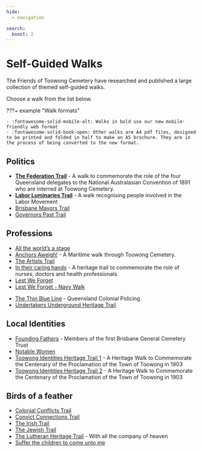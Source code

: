 ```yaml
---
hide:
  - navigation

search:
  boost: 2  
---
```


# Self-Guided Walks

The Friends of Toowong Cemetery have researched and published a large collection of themed self-guided walks. 

Choose a walk from the list below.

???+ example "Walk formats" 

    - :fontawesome-solid-mobile-alt: Walks in bold use our new mobile-friendly web format 
    - :fontawesome-solid-book-open: Other walks are A4 pdf files, designed to be printed and folded in half to make an A5 brochure. They are in the process of being converted to the new format.

<!-- 

![](../assets/self-guided-walk-brochures.jpg){ width="50%" } 

*<small>Self-guided walk brochures are available in the [Museum](../cemetery/museum.md)</small>*

??? Warning "To Do" 

    - Determine the best way to group these walks
    - Refine names and descriptions
    - Convert and test all walks 

-->


## Politics

- **[The Federation Trail][federation-trail]** - A walk to commemorate the role of the four Queensland delegates to the National Australasian Convention of 1891 who are interred at Toowong Cemetery.
- **[Labor Luminaries Trail][labor-luminaries]** - A walk recognising people involved in the Labor Movement 
- [Brisbane Mayors Trail][brisbane-mayors]
- [Governors Past Trail][governors-past]

## Professions

- [All the world’s a stage][actors]
- [Anchors Aweigh!][anchors-aweigh] - A Maritime walk through Toowong Cemetery.  
- [The Artists Trail][artists]
- [In their caring hands][nurses] - A heritage trail to commemorate the role of nurses, doctors and health professionals. 
- [Lest We Forget][lest-we-forget]
- [Lest We Forget - Navy Walk][lest-we-forget-navy]

<!-- - [Toowong Cemetery Rememberance Walk][rememberance-walk] - explore the lives of Queensland's volunteer troops and take a moment to reflect on the service and sacrifice for which the Anzac Legend is known. -->

- [The Thin Blue Line][thin-blue-line] - Queensland Colonial Policing.
- [Undertakers Underground Heritage Trail][undertakers-underground]


## Local Identities

- [Founding Fathers][founding-fathers] - Members of the first Brisbane General Cemetery Trust
- [Notable Women][notable-women]
- [Toowong Identities Heritage Trail 1][toowong-identities-a] - A Heritage Walk to Commemorate the Centenary of the Proclamation of the Town of Toowong in 1903
- [Toowong Identities Heritage Trail 2][toowong-identities-b] - A Heritage Walk to Commemorate the Centenary of the Proclamation of the Town of Toowong in 1903


## Birds of a feather 

- [Colonial Conflicts Trail][colonial-conflicts] 
- [Convict Connections Trail][convicts]
- [The Irish Trail][irish-trail] 
- [The Jewish Trail][jewish-trail]
- [The Lutheran Heritage Trail][lutheran-trail] - With all the company of heaven
- [Suffer the children to come unto me][children]

<!--

## Brisbane City Council walks

- [Brisbane City Council Trail 1][bcc-walk-1] - A tour of the southern corner portion of Toowong Cemetery.
- [Brisbane City Council Trail 2][bcc-walk-2]

-->

<!-- links to pages or pdfs -->

[undertakers-underground]: ../assets/guides/undertakers-underground.pdf
<!-- [undertakers-underground]: undertakers-underground.md -->
[nurses]: ../assets/guides/in-their-caring-hands.pdf
[lest-we-forget]: ../assets/guides/lest-we-forget.pdf
[lest-we-forget-navy]: ../assets/guides/lest-we-forget-navy.pdf
[rememberance-walk]: ../assets/guides/rememberance-walk.pdf
[anchors-aweigh]: ../assets/guides/anchors-aweigh.pdf
[thin-blue-line]: ../assets/guides/thin-blue-line.pdf
[actors]: ../assets/guides/actors.pdf
[artists]: ../assets/guides/artists.pdf
[founding-fathers]: ../assets/guides/founding-fathers.pdf
[notable-women]: ../assets/guides/notable-women.pdf
[toowong-identities-a]: ../assets/guides/toowong-identities-a.pdf
[toowong-identities-b]: ../assets/guides/toowong-identities-b.pdf
[federation-trail]: federation-trail.md
[governors-past]: ../assets/guides/governors-past.pdf
[brisbane-mayors]: ../assets/guides/brisbane-mayors.pdf
[labor-luminaries]: labor-luminaries.md
[convicts]: ../assets/guides/convicts.pdf
[colonial-conflicts]: ../assets/guides/colonial-conflicts.pdf
[irish-trail]: ../assets/guides/irish-trail.pdf
[jewish-trail]: ../assets/guides/jewish-trail.pdf
[lutheran-trail]: ../assets/guides/lutheran-trail.pdf
[children]: ../assets/guides/children.pdf
[bcc-walk-1]: bcc-walk-1.md
[bcc-walk-2]: bcc-walk-2.md
